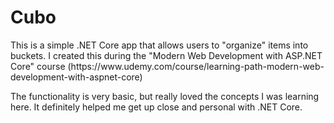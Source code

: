 # Cubo

<p>This is a simple .NET Core app that allows users to "organize" items into buckets.  I created this during the "Modern Web Development with ASP.NET Core" course (https://www.udemy.com/course/learning-path-modern-web-development-with-aspnet-core)</p>
<p>The functionality is very basic, but really loved the concepts I was learning here.  It definitely helped me get up close and personal with .NET Core.</p>
